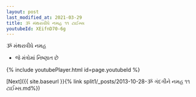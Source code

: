 ```yaml
---
layout: post
last_modified_at: 2021-03-29
title: ૐ મંથરાવીધે નમહ ૧૧ ટાઈમ્સ
youtubeId: XEifnD70-6g
---
```

 
 
 ૐ મંથરાવીધે નમહ  
 
 -  જે મંત્રોમાં નિષ્ણાત છે 
 
  
 
  
 
 
 
 
 
 


{% include youtubePlayer.html id=page.youtubeId %}
 
[Next]({{ site.baseurl }}{% link  split1/_posts/2013-10-28-ૐ ગંદગીને નમહ ૧૧ ટાઈમ્સ.md%})
 

